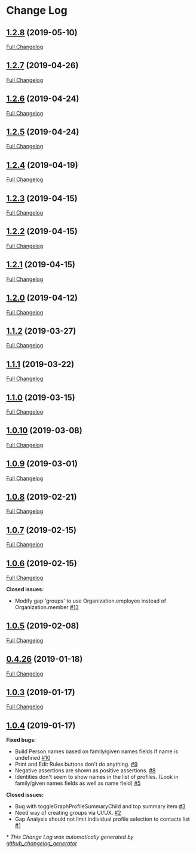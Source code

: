 # Change Log

## [1.2.8](https://github.com/cassproject/cass-gap-analysis/tree/1.2.8) (2019-05-10)
[Full Changelog](https://github.com/cassproject/cass-gap-analysis/compare/1.2.7...1.2.8)

## [1.2.7](https://github.com/cassproject/cass-gap-analysis/tree/1.2.7) (2019-04-26)
[Full Changelog](https://github.com/cassproject/cass-gap-analysis/compare/1.2.6...1.2.7)

## [1.2.6](https://github.com/cassproject/cass-gap-analysis/tree/1.2.6) (2019-04-24)
[Full Changelog](https://github.com/cassproject/cass-gap-analysis/compare/1.2.5...1.2.6)

## [1.2.5](https://github.com/cassproject/cass-gap-analysis/tree/1.2.5) (2019-04-24)
[Full Changelog](https://github.com/cassproject/cass-gap-analysis/compare/1.2.4...1.2.5)

## [1.2.4](https://github.com/cassproject/cass-gap-analysis/tree/1.2.4) (2019-04-19)
[Full Changelog](https://github.com/cassproject/cass-gap-analysis/compare/1.2.3...1.2.4)

## [1.2.3](https://github.com/cassproject/cass-gap-analysis/tree/1.2.3) (2019-04-15)
[Full Changelog](https://github.com/cassproject/cass-gap-analysis/compare/1.2.2...1.2.3)

## [1.2.2](https://github.com/cassproject/cass-gap-analysis/tree/1.2.2) (2019-04-15)
[Full Changelog](https://github.com/cassproject/cass-gap-analysis/compare/1.2.1...1.2.2)

## [1.2.1](https://github.com/cassproject/cass-gap-analysis/tree/1.2.1) (2019-04-15)
[Full Changelog](https://github.com/cassproject/cass-gap-analysis/compare/1.2.0...1.2.1)

## [1.2.0](https://github.com/cassproject/cass-gap-analysis/tree/1.2.0) (2019-04-12)
[Full Changelog](https://github.com/cassproject/cass-gap-analysis/compare/1.1.2...1.2.0)

## [1.1.2](https://github.com/cassproject/cass-gap-analysis/tree/1.1.2) (2019-03-27)
[Full Changelog](https://github.com/cassproject/cass-gap-analysis/compare/1.1.1...1.1.2)

## [1.1.1](https://github.com/cassproject/cass-gap-analysis/tree/1.1.1) (2019-03-22)
[Full Changelog](https://github.com/cassproject/cass-gap-analysis/compare/1.1.0...1.1.1)

## [1.1.0](https://github.com/cassproject/cass-gap-analysis/tree/1.1.0) (2019-03-15)
[Full Changelog](https://github.com/cassproject/cass-gap-analysis/compare/1.0.10...1.1.0)

## [1.0.10](https://github.com/cassproject/cass-gap-analysis/tree/1.0.10) (2019-03-08)
[Full Changelog](https://github.com/cassproject/cass-gap-analysis/compare/1.0.9...1.0.10)

## [1.0.9](https://github.com/cassproject/cass-gap-analysis/tree/1.0.9) (2019-03-01)
[Full Changelog](https://github.com/cassproject/cass-gap-analysis/compare/1.0.8...1.0.9)

## [1.0.8](https://github.com/cassproject/cass-gap-analysis/tree/1.0.8) (2019-02-21)
[Full Changelog](https://github.com/cassproject/cass-gap-analysis/compare/1.0.7...1.0.8)

## [1.0.7](https://github.com/cassproject/cass-gap-analysis/tree/1.0.7) (2019-02-15)
[Full Changelog](https://github.com/cassproject/cass-gap-analysis/compare/1.0.6...1.0.7)

## [1.0.6](https://github.com/cassproject/cass-gap-analysis/tree/1.0.6) (2019-02-15)
[Full Changelog](https://github.com/cassproject/cass-gap-analysis/compare/1.0.5...1.0.6)

**Closed issues:**

- Modify gap 'groups' to use Organization.employee instead of Organization.member [\#13](https://github.com/cassproject/cass-gap-analysis/issues/13)

## [1.0.5](https://github.com/cassproject/cass-gap-analysis/tree/1.0.5) (2019-02-08)
[Full Changelog](https://github.com/cassproject/cass-gap-analysis/compare/0.4.26...1.0.5)

## [0.4.26](https://github.com/cassproject/cass-gap-analysis/tree/0.4.26) (2019-01-18)
[Full Changelog](https://github.com/cassproject/cass-gap-analysis/compare/1.0.3...0.4.26)

## [1.0.3](https://github.com/cassproject/cass-gap-analysis/tree/1.0.3) (2019-01-17)
[Full Changelog](https://github.com/cassproject/cass-gap-analysis/compare/1.0.4...1.0.3)

## [1.0.4](https://github.com/cassproject/cass-gap-analysis/tree/1.0.4) (2019-01-17)
**Fixed bugs:**

- Build Person names based on family/given names fields if name is undefined [\#10](https://github.com/cassproject/cass-gap-analysis/issues/10)
- Print and Edit Rules buttons don't do anything. [\#9](https://github.com/cassproject/cass-gap-analysis/issues/9)
- Negative assertions are shown as positive assertions. [\#8](https://github.com/cassproject/cass-gap-analysis/issues/8)
- Identities don't seem to show names in the list of profiles. \(Look in family/given names fields as well as name field\) [\#5](https://github.com/cassproject/cass-gap-analysis/issues/5)

**Closed issues:**

- Bug with toggleGraphProfileSummaryChild and top summary item [\#3](https://github.com/cassproject/cass-gap-analysis/issues/3)
- Need way of creating groups via UI/UX. [\#2](https://github.com/cassproject/cass-gap-analysis/issues/2)
- Gap Analysis should not limit individual profile selection to contacts list [\#1](https://github.com/cassproject/cass-gap-analysis/issues/1)



\* *This Change Log was automatically generated by [github_changelog_generator](https://github.com/skywinder/Github-Changelog-Generator)*